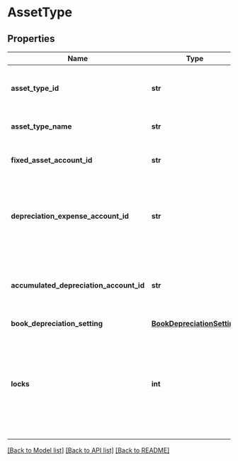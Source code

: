 # AssetType

## Properties
Name | Type | Description | Notes
------------ | ------------- | ------------- | -------------
**asset_type_id** | **str** | Xero generated unique identifier for asset types | [optional] 
**asset_type_name** | **str** | The name of the asset type | 
**fixed_asset_account_id** | **str** | The asset account for fixed assets of this type | [optional] 
**depreciation_expense_account_id** | **str** | The expense account for the depreciation of fixed assets of this type | [optional] 
**accumulated_depreciation_account_id** | **str** | The account for accumulated depreciation of fixed assets of this type | [optional] 
**book_depreciation_setting** | [**BookDepreciationSetting**](BookDepreciationSetting.md) |  | 
**locks** | **int** | All asset types that have accumulated depreciation for any assets that use them are deemed ‘locked’ and cannot be removed. | [optional] 

[[Back to Model list]](../README.md#documentation-for-models) [[Back to API list]](../README.md#documentation-for-api-endpoints) [[Back to README]](../README.md)


